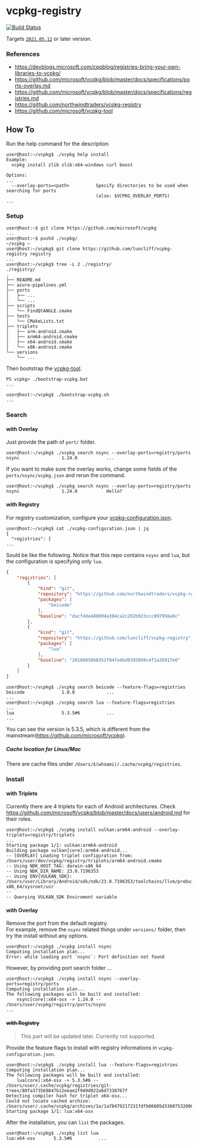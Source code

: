 # vcpkg-registry

[![Build Status](https://dev.azure.com/luncliff/personal/_apis/build/status/luncliff.vcpkg-registry?branchName=main)](https://dev.azure.com/luncliff/personal/_build/latest?definitionId=52&branchName=main)

Targets [`2021.05.12`](https://github.com/microsoft/vcpkg/releases/tag/2021.05.12) or later version.

### References

* https://devblogs.microsoft.com/cppblog/registries-bring-your-own-libraries-to-vcpkg/
* https://github.com/microsoft/vcpkg/blob/master/docs/specifications/ports-overlay.md
* https://github.com/microsoft/vcpkg/blob/master/docs/specifications/registries.md
* https://github.com/northwindtraders/vcpkg-registry
* https://github.com/microsoft/vcpkg-tool

## How To

Run the help command for the description

```console
user@host:~/vcpkg$ ./vcpkg help install
Example:
  vcpkg install zlib zlib:x64-windows curl boost

Options:
...
  --overlay-ports=<path>          Specify directories to be used when searching for ports
                                  (also: $VCPKG_OVERLAY_PORTS)
...
```

### Setup

```console
user@host:~$ git clone https://github.com/microsoft/vcpkg
...
user@host:~$ pushd ./vcpkg/
~/vcpkg ~
user@host:~/vcpkg$ git clone https://github.com/luncliff/vcpkg-registry registry
...
user@host:~/vcpkg$ tree -L 2 ./registry/
./registry/
.
├── README.md
├── azure-pipelines.yml
├── ports
│   ├── ...
│   └── ...
├── scripts
│   └── FindQtANGLE.cmake
├── tests
│   └── CMakeLists.txt
├── triplets
│   ├── arm-android.cmake
│   ├── arm64-android.cmake
│   ├── x64-android.cmake
│   └── x86-android.cmake
└── versions
    └── ...
```

Then bootstrap the [vcpkg-tool](https://github.com/microsoft/vcpkg-tool).

```console
PS vcpkg> ./bootstrap-vcpkg.bat
...
```

```console
user@host:~/vcpkg$ ./bootstrap-vcpkg.sh
...
```

### Search

#### with Overlay

Just provide the path of `port/` folder. 

```console
user@host:~/vcpkg$ ./vcpkg search nsync --overlay-ports=registry/ports
nsync                1.24.0           ...
```

If you want to make sure the overlay works, change some fields of the `ports/nsync/vcpkg.json` and rerun the command.

```console
user@host:~/vcpkg$ ./vcpkg search nsync --overlay-ports=registry/ports
nsync                1.24.0           Hello?
```

#### with Registry

For registry customization, configure your [vcpkg-configuration.json](https://github.com/microsoft/vcpkg/blob/master/docs/specifications/registries.md).

```console
user@host:~/vcpkg$ cat ./vcpkg-configuration.json | jq
{
  "registries": [
...
```

Sould be like the following. Notice that this repo contains `nsync` and `lua`, but the configuration is specifying only `lua`.

```json
{
    "registries": [
        {
            "kind": "git",
            "repository": "https://github.com/northwindtraders/vcpkg-registry",
            "packages": [
                "beicode"
            ],
            "baseline": "dacf4de488094a384ca2c202b923ccc097956e0c"
        },
        {
            "kind": "git",
            "repository": "https://github.com/luncliff/vcpkg-registry",
            "packages": [
                "lua"
            ],
            "baseline": "2810d45868352f84fe4bd9393094c4f1a26917e0"
        }
    ]
}
```

```console
user@host:~/vcpkg$ ./vcpkg search beicode --feature-flags=registries
beicode              1.0.0            ...
...
user@host:~/vcpkg$ ./vcpkg search lua --feature-flags=registries
...
lua                  5.3.5#6          ...
...
```

You can see the version is 5.3.5, which is different from the mainstream(https://github.com/microsoft/vcpkg).

##### Cache location for Linux/Mac

There are cache files under `/Users/$(whoami)/.cache/vcpkg/registries`.

### Install

#### with Triplets

Currently there are 4 triplets for each of Android architectures. Check https://github.com/microsoft/vcpkg/blob/master/docs/users/android.md for their roles.

```console
user@host:~/vcpkg$ ./vcpkg install vulkan:arm64-android --overlay-triplets=registry/triplets
...
Starting package 1/1: vulkan:arm64-android
Building package vulkan[core]:arm64-android...
-- [OVERLAY] Loading triplet configuration from: /Users/user/dev/vcpkg/registry/triplets/arm64-android.cmake
-- Using NDK_HOST_TAG: darwin-x86_64
-- Using NDK_DIR_NAME: 23.0.7196353
-- Using ENV{VULKAN_SDK}: /Users/user/Library/Android/sdk/ndk/23.0.7196353/toolchains/llvm/prebuilt/darwin-x86_64/sysroot/usr
-- 
-- Querying VULKAN_SDK Enviroment variable
```

#### with Overlay

Remove the port from the default registry.  
For example, remove the `nsync` related things under `versions/` folder, then try the install without any options.

```console
user@host:~/vcpkg$ ./vcpkg install nsync
Computing installation plan...
Error: while loading port `nsync`: Port definition not found
```

However, by providing port search folder ...

```console
user@host:~/vcpkg$ ./vcpkg install nsync --overlay-ports=registry/ports
Computing installation plan...
The following packages will be built and installed:
    nsync[core]:x64-osx -> 1.24.0 -- /Users/user/vcpkg/registry/ports/nsync
...
```

#### ~~with Registry~~

> This part will be updated later. Currently not supported.

Provide the feature flags to install with registry informations in `vcpkg-configuration.json`.

```console
user@host:~/vcpkg$ ./vcpkg install lua --feature-flags=registries
Computing installation plan...
The following packages will be built and installed:
    lua[core]:x64-osx -> 5.3.5#6 -- /Users/user/.cache/vcpkg/registries/git-trees/80fa373569847b12eeae2f949d922a6d7330767f
Detecting compiler hash for triplet x64-osx...
Could not locate cached archive: /Users/user/.cache/vcpkg/archives/1a/1a78479217231fdfb06605d33607532000273de1.zip
Starting package 1/1: lua:x64-osx
```

After the installation, you can `list` the packages.

```console
user@host:~/vcpkg$ ./vcpkg list lua
lua:x64-osx       5.3.5#6          ...
```
